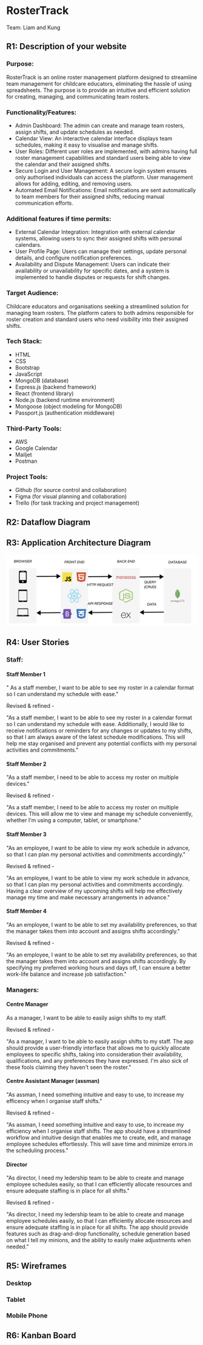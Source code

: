 # RosterTrack

Team: Liam and Kung

## R1: Description of your website

### Purpose:

RosterTrack is an online roster management platform designed to streamline team management for childcare educators, eliminating the hassle of using spreadsheets. The purpose is to provide an intuitive and efficient solution for creating, managing, and communicating team rosters.

### Functionality/Features:

- Admin Dashboard: The admin can create and manage team rosters, assign shifts, and update schedules as needed.
- Calendar View: An interactive calendar interface displays team schedules, making it easy to visualise and manage shifts.
- User Roles: Different user roles are implemented, with admins having full roster management capabilities and standard users being able to view the calendar and their assigned shifts.
- Secure Login and User Management: A secure login system ensures only authorised individuals can access the platform. User management allows for adding, editing, and removing users.
- Automated Email Notifications: Email notifications are sent automatically to team members for their assigned shifts, reducing manual communication efforts.

### Additional features if time permits:

- External Calendar Integration: Integration with external calendar systems, allowing users to sync their assigned shifts with personal calendars.
- User Profile Page: Users can manage their settings, update personal details, and configure notification preferences.
- Availability and Dispute Management: Users can indicate their availability or unavailability for specific dates, and a system is implemented to handle disputes or requests for shift changes.

### Target Audience:

Childcare educators and organisations seeking a streamlined solution for managing team rosters. The platform caters to both admins responsible for roster creation and standard users who need visibility into their assigned shifts.

### Tech Stack:

- HTML
- CSS
- Bootstrap
- JavaScript
- MongoDB (database)
- Express.js (backend framework)
- React (frontend library)
- Node.js (backend runtime environment)
- Mongoose (object modeling for MongoDB)
- Passport.js (authentication middleware)

### Third-Party Tools:
- AWS
- Google Calendar
- Mailjet
- Postman

### Project Tools:

- Github (for source control and collaboration)
- Figma (for visual planning and collaboration)
- Trello (for task tracking and project management)

## R2: Dataflow Diagram

## R3: Application Architecture Diagram

![Application Architecture Diagram](docs/Diagrams/Application%20Architecture%20Diagram.png)



## R4: User Stories

### Staff:

#### Staff Member 1

" As a staff member, I want to be able to see my roster in a calendar format so I can understand my schedule with ease."

Revised & refined -

"As a staff member, I want to be able to see my roster in a calendar format so I can understand my schedule with ease. Additionally, I would like to receive notifications or reminders for any changes or updates to my shifts, so that I am always aware of the latest schedule modifications. This will help me stay organised and prevent any potential conflicts with my personal activities and commitments."

#### Staff Member 2

"As a staff member, I need to be able to access my roster on multiple devices."

Revised & refined -

"As a staff member, I need to be able to access my roster on multiple devices. This will allow me to view and manage my schedule conveniently, whether I'm using a computer, tablet, or smartphone."

#### Staff Member 3

"As an employee, I want to be able to view my work schedule in advance, so that I can plan my personal activities and commitments accordingly."

Revised & refined - 

"As an employee, I want to be able to view my work schedule in advance, so that I can plan my personal activities and commitments accordingly. Having a clear overview of my upcoming shifts will help me effectively manage my time and make necessary arrangements in advance."

#### Staff Member 4

"As an employee, I want to be able to set my availability preferences, so that the manager takes them into account and assigns shifts accordingly."

Revised & refined - 

"As an employee, I want to be able to set my availability preferences, so that the manager takes them into account and assigns shifts accordingly. By specifying my preferred working hours and days off, I can ensure a better work-life balance and increase job satisfaction."


### Managers:

#### Centre Manager
As a manager, I want to be able to easily asign shifts to my staff.

Revised & refined -

"As a manager, I want to be able to easily assign shifts to my staff. The app should provide a user-friendly interface that allows me to quickly allocate employees to specific shifts, taking into consideration their availability, qualifications, and any preferences they have expressed. I'm also sick of these fools claiming they haven't seen the roster."

#### Centre Assistant Manager (assman)

"As assman, I need something intuitive and easy to use, to increase my efficency when I organise staff shifts."

Revised & refined -

"As assman, I need something intuitive and easy to use, to increase my efficiency when I organise staff shifts. The app should have a streamlined workflow and intuitive design that enables me to create, edit, and manage employee schedules effortlessly. This will save time and minimize errors in the scheduling process."

#### Director

"As director, I need my ledership team to be able to create and manage employee schedules easily, so that I can efficiently allocate resources and ensure adequate staffing is in place for all shifts."

Revised & refined -

"As director, I need my ledership team to be able to create and manage employee schedules easily, so that I can efficiently allocate resources and ensure adequate staffing is in place for all shifts. The app should provide features such as drag-and-drop functionality, schedule generation based on what I tell my minions, and the ability to easily make adjustments when needed."


## R5: Wireframes

### Desktop

### Tablet

### Mobile Phone

## R6: Kanban Board
